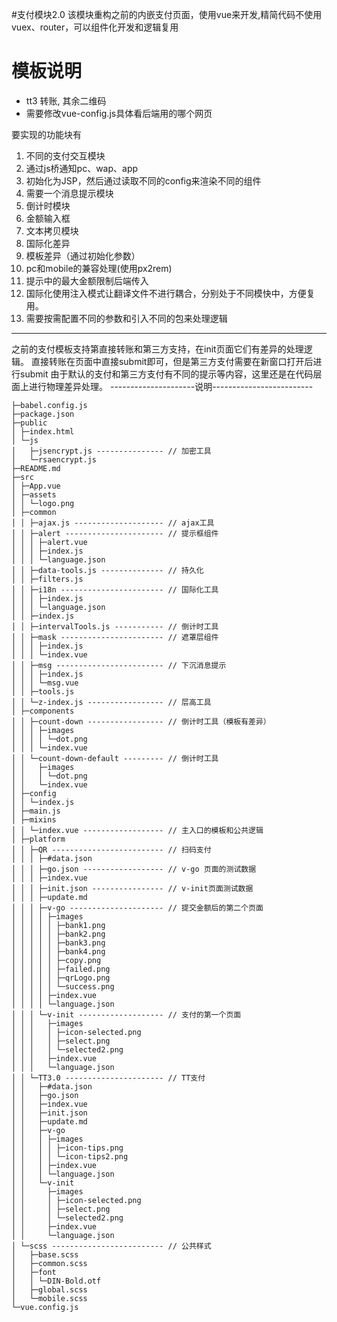 #支付模块2.0
该模块重构之前的内嵌支付页面，使用vue来开发,精简代码不使用vuex、router，可以组件化开发和逻辑复用
# 模板说明
- tt3 转账, 其余二维码
- 需要修改vue-config.js具体看后端用的哪个网页

要实现的功能块有
1. 不同的支付交互模块
2. 通过js桥通知pc、wap、app
3. 初始化为JSP，然后通过读取不同的config来渲染不同的组件
4. 需要一个消息提示模块
5. 倒计时模块
6. 金额输入框
7. 文本拷贝模块
8. 国际化差异
9. 模板差异（通过初始化参数）
10. pc和mobile的兼容处理(使用px2rem)
11. 提示中的最大金额限制后端传入
12. 国际化使用注入模式让翻译文件不进行耦合，分别处于不同模快中，方便复用。
13. 需要按需配置不同的参数和引入不同的包来处理逻辑
----------------------------------------------
之前的支付模板支持第直接转账和第三方支持，在init页面它们有差异的处理逻辑。
直接转账在页面中直接submit即可，但是第三方支付需要在新窗口打开后进行submit
由于默认的支付和第三方支付有不同的提示等内容，这里还是在代码层面上进行物理差异处理。
---------------------说明-------------------------
```
├─babel.config.js
├─package.json
├─public
│ ├─index.html
│ └─js
│   ├─jsencrypt.js --------------- // 加密工具
│   └─rsaencrypt.js
├─README.md
├─src
│ ├─App.vue
│ ├─assets
│ │ └─logo.png
│ ├─common
│ │ ├─ajax.js -------------------- // ajax工具
│ │ ├─alert ---------------------- // 提示框组件
│ │ │ ├─alert.vue
│ │ │ ├─index.js
│ │ │ └─language.json
│ │ ├─data-tools.js -------------- // 持久化
│ │ ├─filters.js
│ │ ├─i18n ----------------------- // 国际化工具
│ │ │ ├─index.js
│ │ │ └─language.json
│ │ ├─index.js
│ │ ├─intervalTools.js ----------- // 倒计时工具
│ │ ├─mask ----------------------- // 遮罩层组件
│ │ │ ├─index.js
│ │ │ └─index.vue
│ │ ├─msg ------------------------ // 下沉消息提示
│ │ │ ├─index.js
│ │ │ └─msg.vue
│ │ ├─tools.js
│ │ └─z-index.js ----------------- // 层高工具
│ ├─components
│ │ ├─count-down ----------------- // 倒计时工具（模板有差异）
│ │ │ ├─images
│ │ │ │ └─dot.png
│ │ │ └─index.vue
│ │ └─count-down-default --------- // 倒计时工具
│ │   ├─images
│ │   │ └─dot.png
│ │   └─index.vue
│ ├─config
│ │ └─index.js
│ ├─main.js
│ ├─mixins
│ │ └─index.vue ------------------ // 主入口的模板和公共逻辑
│ ├─platform
│ │ ├─QR ------------------------- // 扫码支付
│ │ │ ├─#data.json
│ │ │ ├─go.json ------------------ // v-go 页面的测试数据
│ │ │ ├─index.vue
│ │ │ ├─init.json ---------------- // v-init页面测试数据
│ │ │ ├─update.md
│ │ │ ├─v-go --------------------- // 提交金额后的第二个页面
│ │ │ │ ├─images
│ │ │ │ │ ├─bank1.png
│ │ │ │ │ ├─bank2.png
│ │ │ │ │ ├─bank3.png
│ │ │ │ │ ├─bank4.png
│ │ │ │ │ ├─copy.png
│ │ │ │ │ ├─failed.png
│ │ │ │ │ ├─qrLogo.png
│ │ │ │ │ └─success.png
│ │ │ │ ├─index.vue
│ │ │ │ └─language.json
│ │ │ └─v-init ------------------- // 支付的第一个页面
│ │ │   ├─images
│ │ │   │ ├─icon-selected.png
│ │ │   │ ├─select.png
│ │ │   │ └─selected2.png
│ │ │   ├─index.vue
│ │ │   └─language.json
│ │ └─TT3.0 ---------------------- // TT支付
│ │   ├─#data.json
│ │   ├─go.json
│ │   ├─index.vue
│ │   ├─init.json
│ │   ├─update.md
│ │   ├─v-go
│ │   │ ├─images
│ │   │ │ ├─icon-tips.png
│ │   │ │ └─icon-tips2.png
│ │   │ ├─index.vue
│ │   │ └─language.json
│ │   └─v-init
│ │     ├─images
│ │     │ ├─icon-selected.png
│ │     │ ├─select.png
│ │     │ └─selected2.png
│ │     ├─index.vue
│ │     └─language.json
│ └─scss ------------------------- // 公共样式
│   ├─base.scss
│   ├─common.scss
│   ├─font
│   │ └─DIN-Bold.otf
│   ├─global.scss
│   └─mobile.scss
└─vue.config.js
 ```
